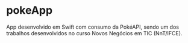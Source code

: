 # pokeApp
App desenvolvido em Swift com consumo da PokéAPI, sendo um dos trabalhos desenvolvidos no curso Novos Negócios em TIC (NnT/IFCE).
